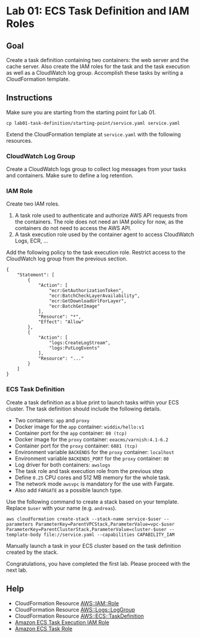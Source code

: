 # Lab 01: ECS Task Definition and IAM Roles

## Goal

Create a task definition containing two containers: the web server and the cache server. Also create the IAM roles for the task and the task execution as well as a CloudWatch log group. Accomplish these tasks by writing a CloudFormation template.

## Instructions

Make sure you are starting from the starting point for Lab 01.

```
cp lab01-task-definition/starting-point/service.yaml service.yaml
```

Extend the CloudFormation template at `service.yaml` with the following resources.

### CloudWatch Log Group

Create a CloudWatch logs group to collect log messages from your tasks and containers. Make sure to define a log retention.

### IAM Role

Create two IAM roles.

1. A task role used to authenticate and authorize AWS API requests from the containers. The role does not need an IAM policy for now, as the containers do not need to access the AWS API.
1. A task execution role used by the container agent to access CloudWatch Logs, ECR, ...

Add the following policy to the task execution role. Restrict access to the CloudWatch log group from the previous section.

```
{
    "Statement": [
        {
            "Action": [
                "ecr:GetAuthorizationToken",
                "ecr:BatchCheckLayerAvailability",
                "ecr:GetDownloadUrlForLayer",
                "ecr:BatchGetImage"
            ],
            "Resource": "*",
            "Effect": "Allow"
        },
        {
            "Action": [
                "logs:CreateLogStream",
                "logs:PutLogEvents"
            ],
            "Resource": "..."
        }
    ]
}
```

### ECS Task Definition

Create a task definition as a blue print to launch tasks within your ECS cluster. The task definition should include the following details.

* Two containers: `app` and `proxy`
* Docker image for the `app` container: `widdix/hello:v1`
* Container port for the `app` container: `80 (tcp)`
* Docker image for the `proxy` container: `eeacms/varnish:4.1-6.2`
* Container port for the `proxy` container: `6081 (tcp)`
* Environment variable `BACKENDS` for the `proxy` container: `localhost`
* Environment variable `BACKENDS_PORT` for the `proxy` container: `80`
* Log driver for both containers: `awslogs`
* The task role and task execution role from the previous step
* Define `0.25` CPU cores and 512 MB memory for the whole task.
* The network mode `awsvpc` is mandatory for the use with Fargate.
* Also add `FARGATE` as a possible launch type.

Use the following command to create a stack based on your template. Replace `$user` with your name (e.g. `andreas`).

```
aws cloudformation create-stack --stack-name service-$user --parameters ParameterKey=ParentVPCStack,ParameterValue=vpc-$user ParameterKey=ParentClusterStack,ParameterValue=cluster-$user --template-body file://service.yaml --capabilities CAPABILITY_IAM
```

Manually launch a task in your ECS cluster based on the task definition created by the stack.

Congratulations, you have completed the first lab. Please proceed with the next lab.

## Help
* CloudFormation Resource [AWS::IAM::Role](https://docs.aws.amazon.com/AWSCloudFormation/latest/UserGuide/aws-resource-iam-role.html)
* CloudFormation Resource [AWS::Logs::LogGroup](https://docs.aws.amazon.com/AWSCloudFormation/latest/UserGuide/aws-resource-logs-loggroup.html)
* CloudFormation Resource [AWS::ECS::TaskDefinition](https://docs.aws.amazon.com/AWSCloudFormation/latest/UserGuide/aws-resource-ecs-taskdefinition.html)
* [Amazon ECS Task Execution IAM Role](https://docs.aws.amazon.com/AmazonECS/latest/developerguide/task_execution_IAM_role.html)
* [Amazon ECS Task Role](https://docs.aws.amazon.com/AmazonECS/latest/developerguide/task_IAM_role.html)
